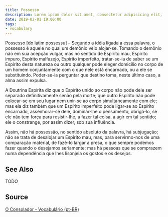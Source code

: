 ```yaml
---
title: Possesso
description: Lorem ipsum dolor sit amet, consectetur adipisicing elit, sed do eiusmod tempor incididunt ut labore et dolore magna aliqua.  TODO
date: 2019-02-01 19:00:00
tags:
- vocabulary
---
```


Possesso [do latim possessu] – Segundo a idéia ligada a essa palavra, o possesso é aquele no qual um demônio veio alojar-se. Tomando o demônio não em sua acepção vulgar, mas no sentido de Espírito mau, Espírito impuro, Espírito malfazejo, Espírito imperfeito, tratar-se-ia de saber se um Espírito desta natureza ou outro qualquer pode eleger domicílio no corpo de um homem conjuntamente com o que nele está encarnado, ou a ele se substituindo. Poder-se-ia perguntar que destino toma, neste último caso, a alma assim expulsa.

A Doutrina Espírita diz que o Espírito unido ao corpo não pode dele ser separado definitivamente senão pela morte; que outro Espírito não pode colocar-se em seu lugar nem unir-se ao corpo simultaneamente com ele; mas ela diz também que um Espírito imperfeito pode ligar-se ao Espírito encarnado, assenhorar-se dele, dominar-lhe o pensamento, obrigá-lo, se ele não tem força para resistir-lhe, a fazer tal coisa, a agir em tal sentido; ele o constrange, por assim dizer, sob sua influência.

Assim, não há possessão, no sentido absoluto da palavra, há subjugação; não se trata de desalojar um Espírito mau, mas, para servirmo-nos de uma comparação material, de fazê-lo largar a presa, o que sempre podemos fazer quando o desejamos seriamente; mas há pessoas que se comprazem numa dependência que lhes lisonjeia os gostos e os desejos.

## See Also
TODO

## Source
[O Consolador - Vocabulário (pt-BR)](http://www.oconsolador.com.br/linkfixo/vocabulario/principal.html)
